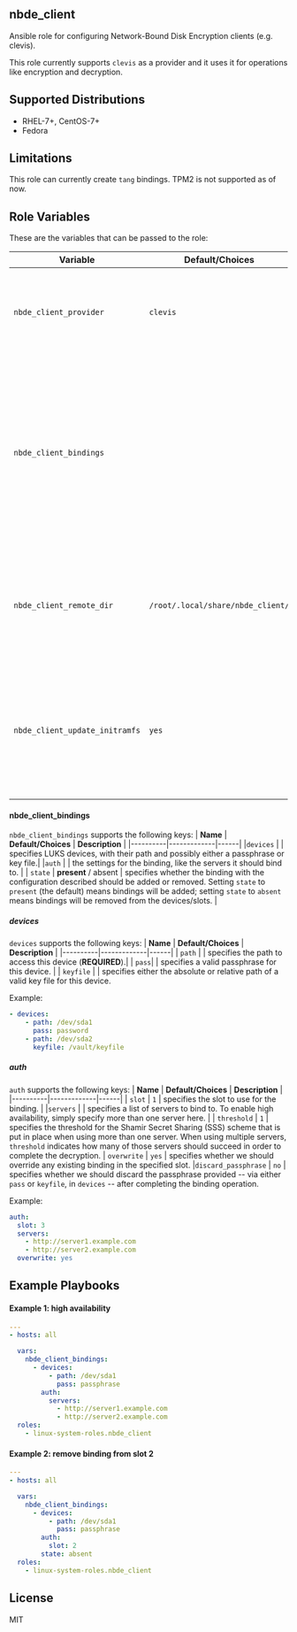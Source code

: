 nbde_client
-----------

Ansible role for configuring Network-Bound Disk Encryption clients (e.g. clevis).

This role currently supports `clevis` as a provider and it uses it for operations like encryption
and decryption.


Supported Distributions
-----------------------
* RHEL-7+, CentOS-7+
* Fedora


Limitations
-----------
This role can currently create `tang` bindings. TPM2 is not supported as of now.


Role Variables
--------------

These are the variables that can be passed to the role:


| **Variable** | **Default/Choices** | **Description** |
|----------|-------------|------|
| `nbde_client_provider` | `clevis`| identifies the provider for the `nbde_client` role. We currently support `clevis`.|
| `nbde_client_bindings` | | a list containing groups of LUKS devices and applicable settings for a binding. This group of devices contains specific binding configurations to be applied to the set of devices.
|`nbde_client_remote_dir` | `/root/.local/share/nbde_client/` |  specifies a directory in the remote hosts that may be used for storing temporary data such as transferred keyfiles. |
|`nbde_client_update_initramfs` | `yes` | indicates whether the initramfs should be updated in case changes are made when processing the clevis operations on the devices.|


#### nbde_client_bindings
`nbde_client_bindings` supports the following keys:
| **Name** | **Default/Choices** | **Description** |
|----------|-------------|------|
|`devices` | | specifies LUKS devices, with their path and possibly either a passphrase or key file.|
|`auth` | | the settings for the binding, like the servers it should bind to. |
| `state` | **present** / absent | specifies whether the binding with the configuration described should be added or removed. Setting `state` to `present` (the default) means bindings will be added; setting `state` to `absent` means bindings will be removed from the devices/slots. |


##### devices
`devices` supports the following keys:
| **Name** | **Default/Choices** | **Description** |
|----------|-------------|------|
| `path` | | specifies the path to access this device (**REQUIRED**).|
| `pass`| |  specifies a valid passphrase for this device. |
| `keyfile` | | specifies either the absolute or relative path of a valid key file for this device.

Example:
```yaml
- devices:
    - path: /dev/sda1
      pass: password
    - path: /dev/sda2
      keyfile: /vault/keyfile
```

##### auth
`auth` supports the following keys:
| **Name** | **Default/Choices** | **Description** |
|----------|-------------|------|
| `slot` | `1` | specifies the slot to use for the binding. |
|`servers` | | specifies a list of servers to bind to. To enable high availability, simply specify more than one server here. |
| `threshold` | `1` | specifies the threshold for the Shamir Secret Sharing (SSS) scheme that is put in place when using more than one server. When using multiple servers, `threshold` indicates how many of those servers should succeed in order to complete the decryption.
| `overwrite` | `yes` | specifies whether we should override any existing binding in the specified slot.
|`discard_passphrase` |  `no` | specifies whether we should discard the passphrase provided  -- via either `pass` or `keyfile`, in `devices` -- after completing the binding operation.


Example:
```yaml
auth:
  slot: 3
  servers:
    - http://server1.example.com
    - http://server2.example.com
  overwrite: yes
```


Example Playbooks
----------------
#### Example 1: high availability

```yaml
---
- hosts: all

  vars:
    nbde_client_bindings:
      - devices:
          - path: /dev/sda1
            pass: passphrase
        auth:
          servers:
            - http://server1.example.com
            - http://server2.example.com
  roles:
    - linux-system-roles.nbde_client
```

#### Example 2: remove binding from slot 2
```yaml
---
- hosts: all

  vars:
    nbde_client_bindings:
      - devices:
          - path: /dev/sda1
            pass: passphrase
        auth:
          slot: 2
        state: absent
  roles:
    - linux-system-roles.nbde_client
```


License
-------

MIT
